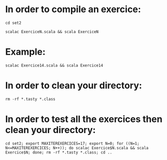 # In order to compile an exercice:

```
cd set2
```

```
scalac ExerciceN.scala && scala ExerciceN
```

# Example:
```
scalac Exercice14.scala && scala Exercice14
```

# In order to clean your directory:

```
rm -rf *.tasty *.class
```

# In order to test all the exercices then clean your directory:

```
cd set2; export MAXITEREXERCICES=17; export N=0; for ((N=1; N<=MAXITEREXERCICES; N++)); do scalac Exercice$N.scala && scala Exercice$N; done; rm -rf *.tasty *.class; cd ..
```

